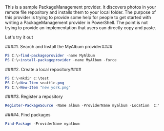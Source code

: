 
This is a sample PackageManagement provider. It discovers photos in your remote file repository and installs them to your local folder. The purpose of this provider is trying to provide some help for people to get started with writing a PackageManagement provider in PowerShell. The point is not trying to provide an implementation that users can directly copy and paste.

Let's try it out

####1. Search and Install the MyAlbum provider####
``` PowerShell
PS C:\>find-packageprovider -name MyAlbum
PS C:\>install-packageprovider -name MyAlbum -force
```
####2. Create a local repository####
``` PowerShell
PS C:\>mkdir c:\test
PS C:\>New-Item seattle.png
PS C:\>New-Item "new york.png"
```
####3. Register a repository

``` PowerShell
Register-PackageSource -Name album -ProviderName myalbum -Location  C:\test
```
####4. Find packages
``` PowerShell
Find-Package -ProviderName myalbum
```


